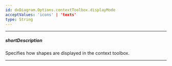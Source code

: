```yaml
---
id: dxDiagram.Options.contextToolbox.displayMode
acceptValues: 'icons' | 'texts'
type: String
---
```

---
##### shortDescription
Specifies how shapes are displayed in the context toolbox.

---
